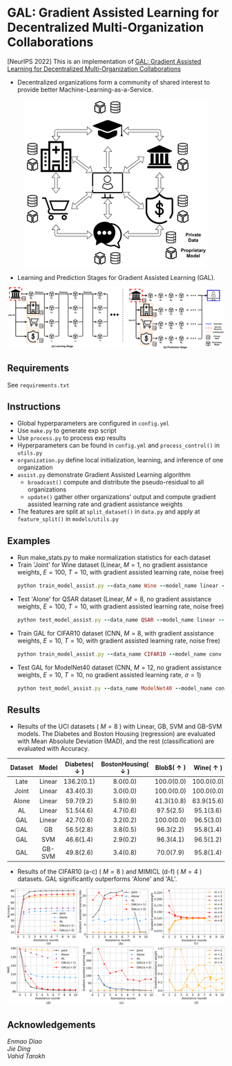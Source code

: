 # GAL: Gradient Assisted Learning for Decentralized Multi-Organization Collaborations
[NeurIPS 2022] This is an implementation of [GAL: Gradient Assisted Learning for Decentralized Multi-Organization Collaborations](https://arxiv.org/abs/2106.01425)
- Decentralized organizations form a community of shared interest to provide better Machine-Learning-as-a-Service.
<p align="center">
<img src="/asset/AL.png">
</p>

- Learning and Prediction Stages for Gradient Assisted Learning (GAL).
<p align="center">
<img src="/asset/GAL.png">
</p>

## Requirements
See `requirements.txt`

## Instructions
 - Global hyperparameters are configured in `config.yml`
 - Use `make.py` to generate exp script
 - Use `process.py` to process exp results
 - Hyperparameters can be found in `config.yml` and `process_control()` in `utils.py`
 - `organization.py` define local initialization, learning, and inference of one organization
 - `assist.py` demonstrate Gradient Assisted Learning algorithm
    - `broadcast()` compute and distribute the pseudo-residual to all organizations
    - `update()` gather other organizations' output and compute gradient assisted learning rate and gradient assistance weights
 - The features are split at `split_dataset()` in `data.py` and apply at `feature_split()` in `models/utils.py`

## Examples
 - Run make_stats.py to make normalization statistics for each dataset
 - Train 'Joint' for Wine dataset (Linear, $M=1$, no gradient assistance weights, $E=100$, $T=10$, with gradient assisted learning rate, noise free)
    ```ruby
    python train_model_assist.py --data_name Wine --model_name linear --control_name 1_none_100_10_search_0
    ```
 - Test 'Alone' for QSAR dataset (Linear, $M=8$, no gradient assistance weights, $E=100$, $T=10$, with gradient assisted learning rate, noise free)
    ```ruby
    python test_model_assist.py --data_name QSAR --model_name linear --control_name 8_none_100_10_search_0
    ```
 - Train GAL for CIFAR10 dataset (CNN, $M=8$, with gradient assistance weights, $E=10$, $T=10$, with gradient assisted learning rate, noise free)
    ```ruby
    python train_model_assist.py --data_name CIFAR10 --model_name conv --control_name 8_stack_10_10_search_0
    ```
 - Test GAL for ModelNet40 dataset (CNN, $M=12$, no gradient assistance weights, $E=10$, $T=10$, no gradient assisted learning rate, $\sigma=1$)
    ```ruby
    python test_model_assist.py --data_name ModelNet40 --model_name conv --control_name 12_bag_10_10_fix_1
    ```
    
## Results
- Results of the UCI datasets ( $M=8$ ) with Linear, GB, SVM and GB-SVM models. The Diabetes and Boston Housing (regression) are evaluated with Mean Absolute Deviation (MAD), and the rest (classification) are evaluated with Accuracy.

<div align="center">
 
| Dataset |  Model | Diabetes( $\downarrow$ ) | BostonHousing( $\downarrow$ ) | Blob$( $\uparrow$ ) | Wine( $\uparrow$ ) | BreastCancer( $\uparrow$ ) | QSAR( $\uparrow$ ) |
|:-------:|:------:|:----------------------:|:---------------------------:|:----------------:|:----------------:|:------------------------:|:----------------:|
|   Late  | Linear |       136.2(0.1)       |           8.0(0.0)          |    100.0(0.0)    |    100.0(0.0)    |         96.9(0.4)        |     76.9(0.8)    |
|  Joint  | Linear |        43.4(0.3)       |           3.0(0.0)          |    100.0(0.0)    |    100.0(0.0)    |         98.9(0.4)        |     84.0(0.2)    |
|  Alone  | Linear |        59.7(9.2)       |           5.8(0.9)          |    41.3(10.8)    |    63.9(15.6)    |         92.5(3.4)        |     68.8(3.4)    |
|    AL   | Linear |        51.5(4.6)       |           4.7(0.6)          |     97.5(2.5)    |     95.1(3.6)    |         97.7(1.1)        |     70.6(5.2)    |
|   GAL   | Linear |        42.7(0.6)       |           3.2(0.2)          |    100.0(0.0)    |     96.5(3.0)    |         98.5(0.7)        |     82.5(0.8)    |
|   GAL   |   GB   |        56.5(2.8)       |           3.8(0.5)          |     96.3(2.2)    |     95.8(1.4)    |         96.1(1.0)        |     84.8(0.9)    |
|   GAL   |   SVM  |        46.6(1.4)       |           2.9(0.2)          |     96.3(4.1)    |     96.5(1.2)    |         99.1(1.1)        |     85.5(0.7)    |
|   GAL   | GB-SVM |        49.8(2.6)       |           3.4(0.8)          |     70.0(7.9)    |     95.8(1.4)    |         93.2(1.6)        |     82.9(1.5)    |

</div>
 
- Results of the CIFAR10 (a-c) ( $M=8$ ) and MIMICL (d-f) ( $M=4$ ) datasets. GAL significantly outperforms 'Alone' and 'AL'.
<p align="center">
<img src="/asset/CIFAR10_8_MIMICL_4_assist.png">
</p>

## Acknowledgements
*Enmao Diao  
Jie Ding  
Vahid Tarokh*
